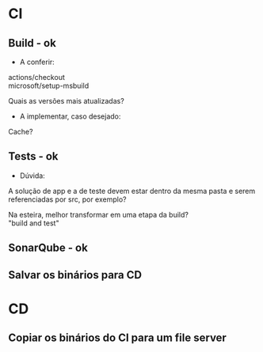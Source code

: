 # CI

## Build - ok

- A conferir:

actions/checkout <br>
microsoft/setup-msbuild

Quais as versões mais atualizadas?

- A implementar, caso desejado:

Cache?

## Tests - ok

- Dúvida:

A solução de app e a de teste devem estar dentro da mesma pasta e serem referenciadas por src, por exemplo? <br>

Na esteira, melhor transformar em uma etapa da build? <br>
"build and test"

## SonarQube - ok

## Salvar os binários para CD

# CD

## Copiar os binários do CI para um file server

